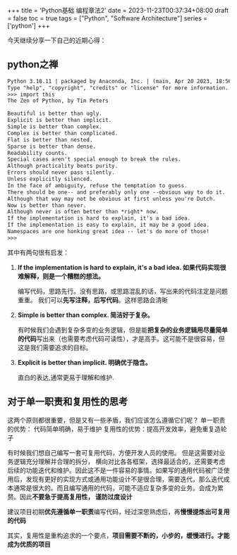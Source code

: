 +++
title = 'Python基础 编程章法2'
date = 2023-11-23T00:37:34+08:00
draft = false
toc = true
tags = ["Python", "Software Architecture"]
series = ['python']
+++


<!-- [TOC] -->
今天继续分享一下自己的近期心得：

## python之禅

```txt
Python 3.10.11 | packaged by Anaconda, Inc. | (main, Apr 20 2023, 18:56:50) [MSC v.1916 64 bit (AMD64)] on win32
Type "help", "copyright", "credits" or "license" for more information.
>>> import this
The Zen of Python, by Tim Peters

Beautiful is better than ugly.
Explicit is better than implicit.
Simple is better than complex.
Complex is better than complicated.
Flat is better than nested.
Sparse is better than dense.
Readability counts.
Special cases aren't special enough to break the rules.
Although practicality beats purity.
Errors should never pass silently.
Unless explicitly silenced.
In the face of ambiguity, refuse the temptation to guess.
There should be one-- and preferably only one --obvious way to do it.
Although that way may not be obvious at first unless you're Dutch.
Now is better than never.
Although never is often better than *right* now.
If the implementation is hard to explain, it's a bad idea.
If the implementation is easy to explain, it may be a good idea.
Namespaces are one honking great idea -- let's do more of those!
>>>
```

其中有两句很有启发：

1. **If the implementation is hard to explain, it's a bad idea. 如果代码实现很难解释，则是一个糟糕的想法。**

    编写代码，思路先行。没有思路，或思路混乱的话，写出来的代码注定是问题重重。
    我们可以**先写注释，后写代码**。这样思路会清晰

2. **Simple is better than complex. 简洁好于复杂。**

    有时候我们会遇到复杂多变的业务逻辑，但是能**把复杂的业务逻辑用尽量简单的代码**写出来（也需要考虑代码可读性），才是高手。这可能不是很容易，但这是我们需要追求的目标。

3. **Explicit is better than implicit. 明确优于隐含。**

    直白的表达,通常更易于理解和维护. 
    
## 对于单一职责和复用性的思考

这两个原则都很重要，但是又有一些矛盾，我们应该怎么遵循它们呢？
单一职责的优势： 代码简单明确，易于维护
复用性的优势：提高开发效率，避免重复造轮子

有时候我们想自己编写一套可复用代码，方便开发人员的使用。 但是这需要对业务逻辑充分理解并合理的拆分， 横向对比各各框架，选择最适合的，还需要考虑后续的功能迭代和维护。因此这不是一件容易的事情。如果写的通用代码被广泛使用后，发现有更好的实现方式或通用功能设计不是很合理，需要迭代，那么迭代成本通常是很大的。而且编写通用的代码，可能不适应复杂多变的业务。会成为累赘。因此**不要急于提高复用性， 谨防过度设计**

建议项目初期**优先遵循单一职责**编写代码，经过深思熟虑后，再**慢慢提炼出可复用的代码**

其实，复用性是重构追求的一个要点，**项目需要不断的，小步的，缓慢进行。才能成为优质的项目**
